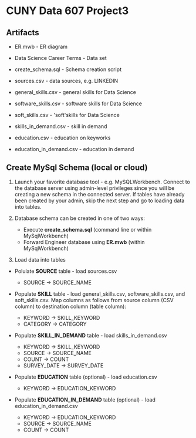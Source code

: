 # CUNY Data 607 Project3

## Artifacts

* ER.mwb - ER diagram 

* Data Science Career Terms - Data set

* create_schema.sql - Schema creation script

* sources.csv - data sources, e.g. LINKEDIN

* general_skills.csv - general skills for Data Science

* software_skills.csv - software skills for Data Science

* soft_skills.csv - 'soft'skills for Data Science

* skills_in_demand.csv - skill in demand

* education.csv - education on keyworks

* education_in_demand.csv - education in demand

## Create MySql Schema (local or cloud)

1. Launch your favorite database tool - e.g. MySQLWorkbench. Connect to the database server using admin-level privileges since you will be creating a new schema in the connected server. If tables have already been created by your admin, skip the next step and go to loading data into tables.

2. Database schema can be created in one of two ways:

   - Execute **create_schema.sql** (command line or within MySqlWorkbench)
   - Forward Engineer database using **ER.mwb**  (within MySqlWorkbench)
   
3. Load data into tables

- Polulate **SOURCE** table - load sources.csv

  - SOURCE -> SOURCE_NAME

- Populate **SKILL** table - load general_skills.csv, software_skills.csv, and soft_skills.csv. Map columns as follows from source column (CSV column) to destination column (table column):

  - KEYWORD -> SKILL_KEYWORD
  - CATEGORY -> CATEGORY

- Populate **SKILL_IN_DEMAND** table - load skills_in_demand.csv

  - KEYWORD -> SKILL_KEYWORD
  - SOURCE -> SOURCE_NAME
  - COUNT -> COUNT
  - SURVEY_DATE -> SURVEY_DATE
  
- Populate **EDUCATION** table (optional) - load education.csv
  
  - KEYWORD -> EDUCATION_KEYWORD
  
- Populate **EDUCATION_IN_DEMAND** table (optional) - load education_in_demand.csv
  
  - KEYWORD -> EDUCATION_KEYWORD
  - SOURCE -> SOURCE_NAME
  - COUNT -> COUNT



